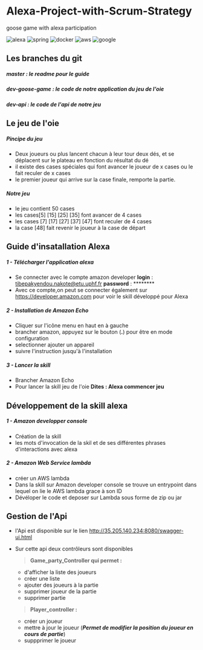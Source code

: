 # Alexa-Project-with-Scrum-Strategy
goose game with alexa participation

![alexa](https://img.shields.io/static/v1?label=alexa&message=developer&color=blue)
![spring](https://img.shields.io/static/v1?label=spring&message=boot&color=success)
![docker](https://img.shields.io/static/v1?label=docker&message=image&color=blue)
![aws](https://img.shields.io/static/v1?label=Aws&message=RDS_Lambda&color=orange)
![google](https://img.shields.io/static/v1?label=google&message=engine&color=gray)

## Les branches du git

##### master : le readme pour le guide 
##### dev-goose-game : le code de notre application du jeu de l'oie
##### dev-api : le code de l'api de notre jeu

## Le jeu de l'oie
##### Pincipe du jeu
* Deux joueurs ou plus lancent chacun à leur tour deux dés, et se déplacent sur le plateau en fonction du résultat du dé
* il existe des cases spéciales qui font avancer le joueur de x cases ou le fait reculer de x cases
* le premier joueur qui arrive sur la case finale, remporte la partie.

##### Notre jeu
* le jeu contient 50 cases
* les cases[5] [15] [25] [35] font avancer de 4 cases
* les cases [7] [17] [27] [37] [47] font reculer de 4 cases
* la case [48] fait revenir le joueur à la case de départ

## Guide d'insatallation Alexa
##### 1 - Télécharger l'application alexa 
* Se connecter avec le compte amazon developer
  __login__ : tibepakyendou.nakote@etu.uphf.fr
  __password__ : ********
* Avec ce compte,on peut se connecter également sur https://developer.amazon.com pour voir le skill développé pour Alexa 
##### 2 - Installation de Amazon Echo
* Cliquer sur l'icône menu en haut en à gauche
* brancher amazon, appuyez sur le bouton (__.__) pour être en mode configuration
* selectionner ajouter un appareil
* suivre l'instruction jusqu'à l'installation
##### 3 - Lancer la skill
* Brancher Amazon Echo 
* Pour lancer la skill jeu de l'oie __Dites : Alexa commencer jeu__
## Développement de la skill alexa
##### 1 - Amazon developper console
* Création de la skill
* les mots d'invocation de la skil et de ses différentes phrases d'interactions avec alexa
##### 2 - Amazon Web Service lambda
* créer un AWS lambda
* Dans la skill sur Amazon developer console se trouve un entrypoint dans lequel on lie le AWS lambda grace à son ID
* Dévéloper le code et deposer sur Lambda sous forme de zip ou jar

## Gestion de l'Api
* l'Api est disponible sur le lien http://35.205.140.234:8080/swagger-ui.html
* Sur cette api deux contrôleurs sont disponibles 
  > **Game_party_Controller qui permet :**
     * d'afficher la liste des joueurs
     * créer une liste
     * ajouter des joueurs à la partie
     * supprimer  joueur de la partie
     * supprimer partie
  > <espace>
  
  > **Player_controller :**
     * créer un joueur
     * mettre à jour le joueur (*__Permet de modifier la position du joueur en cours de partie__*) 
     * suppprimer le joueur 
     
     


